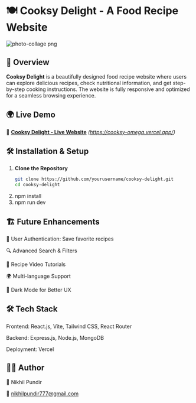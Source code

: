 # 🍽️ Cooksy Delight - A Food Recipe Website  

![photo-collage png](https://github.com/user-attachments/assets/415884bb-bd14-4c93-b976-5126f65746fe)  

## 📌 Overview  
**Cooksy Delight** is a beautifully designed food recipe website where users can explore delicious recipes, check nutritional information, and get step-by-step cooking instructions. The website is fully responsive and optimized for a seamless browsing experience.  

## 🌍 Live Demo  
🔗 **[Cooksy Delight - Live Website](#)** *(https://cooksy-omega.vercel.app/)*  

## 🛠️ Installation & Setup  
1. **Clone the Repository**  
   ```sh
   git clone https://github.com/yourusername/cooksy-delight.git
   cd cooksy-delight
2. npm install
3. npm run dev

## 🏗️ Future Enhancements
📝 User Authentication: Save favorite recipes  

🔍 Advanced Search & Filters  

🎥 Recipe Video Tutorials  

🌍 Multi-language Support  

🌱 Dark Mode for Better UX  


## 🛠️ Tech Stack
Frontend: React.js, Vite, Tailwind CSS, React Router  

Backend: Express.js, Node.js, MongoDB  

Deployment: Vercel

## 👨‍💻 Author
🚀 Nikhil Pundir  

📧 nikhilpundir777@gmail.com
